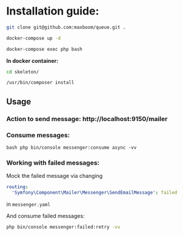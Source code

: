 # Installation guide:

```bash
git clone git@github.com:maxboom/queue.git .
```
```bash
docker-compose up -d
```
```bash
docker-compose exec php bash
```
**In docker container:**
```bash
cd skeleton/
```
```bash
/usr/bin/composer install
```

## Usage
### Action to send message: http://localhost:9150/mailer
### Consume messages: 
```bash php bin/console messenger:consume async -vv```

### Working with failed messages:
Mock the failed message via changing
```yaml
routing:
  'Symfony\Component\Mailer\Messenger\SendEmailMessage': failed
```
in ```messenger.yaml```

And consume failed messages:
```bash
php bin/console messenger:failed:retry -vv
```